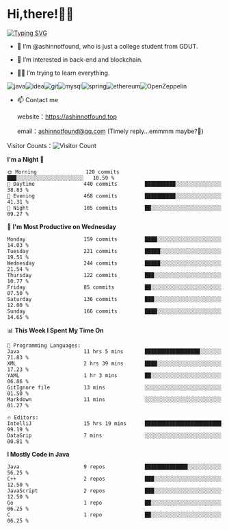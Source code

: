 # Hi,there!👨‍🔧
[![Typing SVG](https://readme-typing-svg.herokuapp.com?font=Fira+Code&pause=1000&width=435&lines=Welcome%2C+this+is+ashinnotfound%F0%9F%98%81+)](https://git.io/typing-svg)

- 👋 I’m @ashinnotfound, who is just a college student from GDUT.

- 👀 I’m interested in back-end and blockchain.

- 👨‍🔧 I’m trying to learn everything.

![java](https://img.shields.io/badge/Java-ED8B00?style=for-the-badge&logo=openjdk&logoColor=white)![idea](https://img.shields.io/badge/IntelliJ_IDEA-000000.svg?style=for-the-badge&logo=intellij-idea&logoColor=white
)![git](https://img.shields.io/badge/GIT-E44C30?style=for-the-badge&logo=git&logoColor=white
)![mysql](https://img.shields.io/badge/MySQL-005C84?style=for-the-badge&logo=mysql&logoColor=white)![spring](https://img.shields.io/badge/Spring-6DB33F?style=for-the-badge&logo=spring&logoColor=white)![ethereum](https://img.shields.io/badge/Ethereum-3C3C3D?style=for-the-badge&logo=Ethereum&logoColor=white)![OpenZeppelin](https://img.shields.io/badge/OpenZeppelin-4E5EE4?logo=openzeppelin&logoColor=fff&style=for-the-badge)


- 📫 Contact me
    
    website：https://ashinnotfound.top
    
    email：ashinnotfound@qq.com (Timely reply...emmmm maybe?🤪)

​Visitor Counts：![Visitor Count](https://profile-counter.glitch.me/ashinnotfound/count.svg)

<!--START_SECTION:waka-->
**I'm a Night 🦉** 

```text
🌞 Morning                120 commits         ███░░░░░░░░░░░░░░░░░░░░░░   10.59 % 
🌆 Daytime                440 commits         ██████████░░░░░░░░░░░░░░░   38.83 % 
🌃 Evening                468 commits         ██████████░░░░░░░░░░░░░░░   41.31 % 
🌙 Night                  105 commits         ██░░░░░░░░░░░░░░░░░░░░░░░   09.27 % 
```
📅 **I'm Most Productive on Wednesday** 

```text
Monday                   159 commits         ████░░░░░░░░░░░░░░░░░░░░░   14.03 % 
Tuesday                  221 commits         █████░░░░░░░░░░░░░░░░░░░░   19.51 % 
Wednesday                244 commits         █████░░░░░░░░░░░░░░░░░░░░   21.54 % 
Thursday                 122 commits         ███░░░░░░░░░░░░░░░░░░░░░░   10.77 % 
Friday                   85 commits          ██░░░░░░░░░░░░░░░░░░░░░░░   07.50 % 
Saturday                 136 commits         ███░░░░░░░░░░░░░░░░░░░░░░   12.00 % 
Sunday                   166 commits         ████░░░░░░░░░░░░░░░░░░░░░   14.65 % 
```


📊 **This Week I Spent My Time On** 

```text
💬 Programming Languages: 
Java                     11 hrs 5 mins       ██████████████████░░░░░░░   71.83 % 
XML                      2 hrs 39 mins       ████░░░░░░░░░░░░░░░░░░░░░   17.23 % 
YAML                     1 hr 3 mins         ██░░░░░░░░░░░░░░░░░░░░░░░   06.86 % 
GitIgnore file           13 mins             ░░░░░░░░░░░░░░░░░░░░░░░░░   01.50 % 
Markdown                 11 mins             ░░░░░░░░░░░░░░░░░░░░░░░░░   01.27 % 

🔥 Editors: 
IntelliJ                 15 hrs 19 mins      █████████████████████████   99.19 % 
DataGrip                 7 mins              ░░░░░░░░░░░░░░░░░░░░░░░░░   00.81 % 
```

**I Mostly Code in Java** 

```text
Java                     9 repos             ██████████████░░░░░░░░░░░   56.25 % 
C++                      2 repos             ███░░░░░░░░░░░░░░░░░░░░░░   12.50 % 
JavaScript               2 repos             ███░░░░░░░░░░░░░░░░░░░░░░   12.50 % 
Go                       1 repo              ██░░░░░░░░░░░░░░░░░░░░░░░   06.25 % 
C                        1 repo              ██░░░░░░░░░░░░░░░░░░░░░░░   06.25 % 
```




<!--END_SECTION:waka-->
